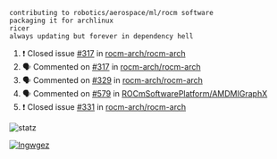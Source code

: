 ```
contributing to robotics/aerospace/ml/rocm software
packaging it for archlinux
ricer
always updating but forever in dependency hell
```

<!--START_SECTION:activity-->
1. ❗️ Closed issue [#317](https://github.com//rocm-arch/rocm-arch/issues/317) in [rocm-arch/rocm-arch](https://github.com//rocm-arch/rocm-arch)
2. 🗣 Commented on [#317](https://github.com//rocm-arch/rocm-arch/issues/317) in [rocm-arch/rocm-arch](https://github.com//rocm-arch/rocm-arch)
3. 🗣 Commented on [#329](https://github.com//rocm-arch/rocm-arch/issues/329) in [rocm-arch/rocm-arch](https://github.com//rocm-arch/rocm-arch)
4. 🗣 Commented on [#579](https://github.com//ROCmSoftwarePlatform/AMDMIGraphX/issues/579) in [ROCmSoftwarePlatform/AMDMIGraphX](https://github.com//ROCmSoftwarePlatform/AMDMIGraphX)
5. ❗️ Closed issue [#331](https://github.com//rocm-arch/rocm-arch/issues/331) in [rocm-arch/rocm-arch](https://github.com//rocm-arch/rocm-arch)
<!--END_SECTION:activity-->


![statz](https://github-readme-stats.vercel.app/api?username=acxz&include_all_commits=true&show_icons=true)

[![lngwgez](https://github-readme-stats.vercel.app/api/top-langs/?username=acxz&layout=compact)](https://github.com/acxz/github-readme-stats)


<!--
**acxz/acxz** is a ✨ _special_ ✨ repository because its `README.md` (this file) appears on your GitHub profile.

Here are some ideas to get you started:

- 🔭 I’m currently working on ...
- 🌱 I’m currently learning ...
- 👯 I’m looking to collaborate on ...
- 🤔 I’m looking for help with ...
- 💬 Ask me about ...
- 📫 How to reach me: ...
- 😄 Pronouns: ...
- ⚡ Fun fact: ...
-->
